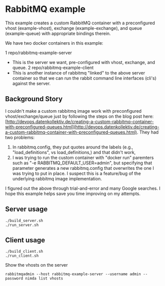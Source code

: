 # RabbitMQ example

This example creates a custom RabbitMQ container with a preconfigured vhost (example-vhost), exchange (example-exchange), and queue (example-queue) with appropriate bindings therein.

We have two docker containers in this example:

1 repo/rabbitmq-example-server
  * This is the server we want, pre-configured with vhost, exchange, and queue.
2 repo/rabbitmq-example-client
  * This is another instance of rabbitmq "linked" to the above server container so that we can run the rabbit command line interfaces (cli's) against the server.

## Background Story

I couldn't make a custom rabbitmq image work with preconfigured vhost/exchange/queue just by following the steps on the blog post here: [http://devops.datenkollektiv.de/creating-a-custom-rabbitmq-container-with-preconfigured-queues.html](http://devops.datenkollektiv.de/creating-a-custom-rabbitmq-container-with-preconfigured-queues.html). They had two problems:
1. In rabbitmq.config, they put quotes around the labels (e.g., "load_definitions", vs load_definitions,) and that didn't work,
2. I was trying to run the custom container with "docker run" paremters such as "-e RABBITMQ_DEFAULT_USER=admin", but specifying that parameter generates a new rabbitmq.config that overwrites the one I was trying to put in place. I suspect this is a feature/bug of the underlying rabbitmq image implementation.

I figured out the above through trial-and-error and many Google searches. I hope this example helps save you time improving on my attempts.

## Server usage

```
./build_server.sh
./run_server.sh
```

## Client usage

```
./build_client.sh
./run_client.sh
```

Show the vhosts on the server
```
rabbitmqadmin --host rabbitmq-example-server --username admin --password nimda list vhosts
```
